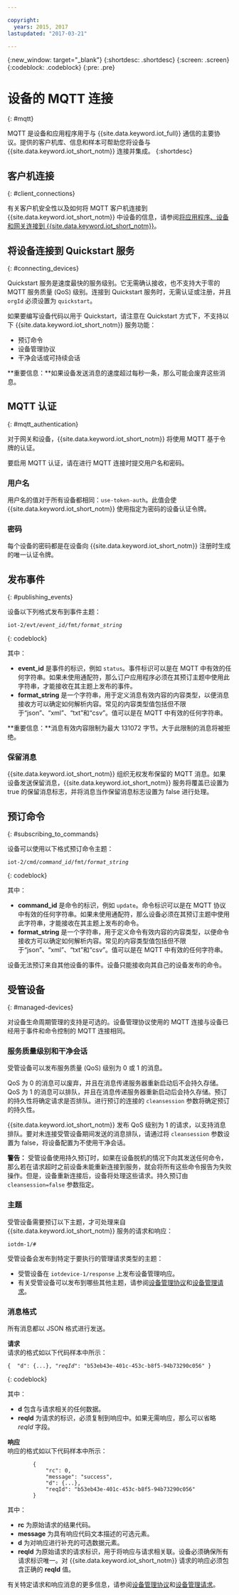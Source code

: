 ```yaml
---

copyright:
  years: 2015, 2017
lastupdated: "2017-03-21"

---
```


{:new_window: target="_blank"}
{:shortdesc: .shortdesc}
{:screen: .screen}
{:codeblock: .codeblock}
{:pre: .pre}


# 设备的 MQTT 连接
{: #mqtt}

MQTT 是设备和应用程序用于与 {{site.data.keyword.iot_full}} 通信的主要协议。提供的客户机库、信息和样本可帮助您将设备与 {{site.data.keyword.iot_short_notm}} 连接并集成。
{:shortdesc}

## 客户机连接
{: #client_connections}

有关客户机安全性以及如何将 MQTT 客户机连接到 {{site.data.keyword.iot_short_notm}} 中设备的信息，请参阅[将应用程序、设备和网关连接到 {{site.data.keyword.iot_short_notm}}](../reference/security/connect_devices_apps_gw.html)。


## 将设备连接到 Quickstart 服务
{: #connecting_devices}

Quickstart 服务是速度最快的服务级别。它无需确认接收，也不支持大于零的 MQTT 服务质量 (QoS) 级别。连接到 Quickstart 服务时，无需认证或注册，并且 `orgId` 必须设置为 `quickstart`。

如果要编写设备代码以用于 Quickstart，请注意在 Quickstart 方式下，不支持以下 {{site.data.keyword.iot_short_notm}} 服务功能：

-  预订命令
-  设备管理协议
-  干净会话或可持续会话

**重要信息：**如果设备发送消息的速度超过每秒一条，那么可能会废弃这些消息。


## MQTT 认证
{: #mqtt_authentication}

对于网关和设备，{{site.data.keyword.iot_short_notm}} 将使用 MQTT 基于令牌的认证。

要启用 MQTT 认证，请在进行 MQTT 连接时提交用户名和密码。

### 用户名

用户名的值对于所有设备都相同：`use-token-auth`。此值会使 {{site.data.keyword.iot_short_notm}} 使用指定为密码的设备认证令牌。

### 密码

每个设备的密码都是在设备向 {{site.data.keyword.iot_short_notm}} 注册时生成的唯一认证令牌。

## 发布事件
{: #publishing_events}

设备以下列格式发布到事件主题：

<pre class="pre"><code class="hljs">iot-2/evt/<var class="keyword varname">event_id</var>/fmt/<var class="keyword varname">format_string</var></code></pre>
{: codeblock}

其中：

-  **event_id** 是事件的标识，例如 `status`。事件标识可以是在 MQTT 中有效的任何字符串。如果未使用通配符，那么订户应用程序必须在其预订主题中使用此字符串，才能接收在其主题上发布的事件。
-  **format_string** 是一个字符串，用于定义消息有效内容的内容类型，以便消息接收方可以确定如何解析内容。常见的内容类型值包括但不限于“json”、“xml”、“txt”和“csv”。值可以是在 MQTT 中有效的任何字符串。

**重要信息：**消息有效内容限制为最大 131072 字节。大于此限制的消息将被拒绝。

### 保留消息
{{site.data.keyword.iot_short_notm}} 组织无权发布保留的 MQTT 消息。如果设备发送保留消息，{{site.data.keyword.iot_short_notm}} 服务将覆盖已设置为 true 的保留消息标志，并将消息当作保留消息标志设置为 false 进行处理。


## 预订命令
{: #subscribing_to_commands}

设备可以使用以下格式预订命令主题：

<pre class="pre"><code class="hljs">iot-2/cmd/<var class="keyword varname">command_id</var>/fmt/<var class="keyword varname">format_string</var></code></pre>
{: codeblock}

其中：
 - **command_id** 是命令的标识，例如 `update`。命令标识可以是在 MQTT 协议中有效的任何字符串。如果未使用通配符，那么设备必须在其预订主题中使用此字符串，才能接收在其主题上发布的命令。
 - **format_string** 是一个字符串，用于定义命令有效内容的内容类型，以便命令接收方可以确定如何解析内容。常见的内容类型值包括但不限于“json”、“xml”、“txt”和“csv”。值可以是在 MQTT 中有效的任何字符串。

设备无法预订来自其他设备的事件。设备只能接收向其自己的设备发布的命令。

## 受管设备
{: #managed-devices}

对设备生命周期管理的支持是可选的。设备管理协议使用的 MQTT 连接与设备已经用于事件和命令控制的 MQTT 连接相同。

### 服务质量级别和干净会话

受管设备可以发布服务质量 (QoS) 级别为 0 或 1 的消息。

QoS 为 0 的消息可以废弃，并且在消息传递服务器重新启动后不会持久存储。QoS 为 1 的消息可以排队，并且在消息传递服务器重新启动后会持久存储。预订的持久性将确定请求是否排队。进行预订的连接的 `cleansession` 参数将确定预订的持久性。  

{{site.data.keyword.iot_short_notm}} 发布 QoS 级别为 1 的请求，以支持消息排队。要对未连接受管设备期间发送的消息排队，请通过将 `cleansession` 参数设置为 false，将设备配置为不使用干净会话。

**警告：**
  受管设备使用持久预订时，如果在设备脱机的情况下向其发送任何命令，那么若在请求超时之前设备未能重新连接到服务，就会将所有这些命令报告为失败操作。但是，设备重新连接后，设备将处理这些请求。持久预订由 `cleansession=false` 参数指定。

### 主题

受管设备需要预订以下主题，才可处理来自 {{site.data.keyword.iot_short_notm}} 服务的请求和响应：

```
iotdm-1/#
```


受管设备会发布到特定于要执行的管理请求类型的主题：

- 受管设备在 `iotdevice-1/response` 上发布设备管理响应。
- 有关受管设备可以发布到哪些其他主题，请参阅[设备管理协议](device_mgmt/index.html)和[设备管理请求](device_mgmt/requests.html)。



### 消息格式

所有消息都以 JSON 格式进行发送。

**请求**  
请求的格式如以下代码样本中所示：

<pre class="pre"><code class="hljs">{  "d": {...}, "<var class="keyword varname">reqId</var>": "b53eb43e-401c-453c-b8f5-94b73290c056" }</code></pre>
{: codeblock}

其中：

 - **d** 包含与请求相关的任何数据。
 - **reqId** 为请求的标识，必须复制到响应中。如果无需响应，那么可以省略 *reqId* 字段。

**响应**  
响应的格式如以下代码样本中所示：
```
        {
            "rc": 0,
            "message": "success",
            "d": {...},
            "reqId": "b53eb43e-401c-453c-b8f5-94b73290c056"
        }
```
其中：  
 - **rc** 为原始请求的结果代码。
 - **message** 为具有响应代码文本描述的可选元素。
 - **d** 为对响应进行补充的可选数据元素。
 - **reqId** 为原始请求的请求标识，用于将响应与请求相关联。设备必须确保所有请求标识唯一。对 {{site.data.keyword.iot_short_notm}} 请求的响应必须包含正确的 **reqId** 值。

有关特定请求和响应消息的更多信息，请参阅[设备管理协议](device_mgmt/index.html)和[设备管理请求](device_mgmt/requests.html)。
